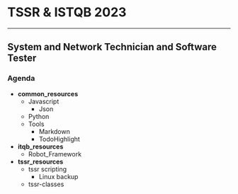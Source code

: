 # TSSR & ISTQB 2023
____
## System and Network Technician and Software Tester
### Agenda
- **common_resources**
  - Javascript
    - Json
  - Python
  - Tools
    - Markdown
    - TodoHighlight
- **itqb_resources**
  - Robot_Framework
- **tssr_resources**
  - tssr scripting
    - Linux backup
  - tssr-classes